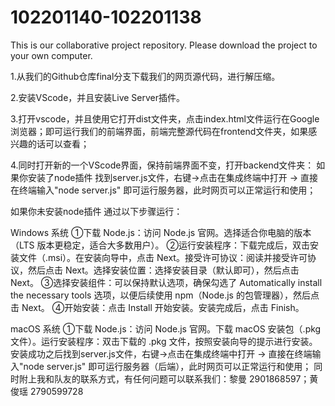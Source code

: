 # 102201140-102201138
This is our collaborative project repository.
Please download the project to your own computer.


1.从我们的Github仓库final分支下载我们的网页源代码，进行解压缩。

2.安装VScode，并且安装Live Server插件。

3.打开vscode，并且使用它打开dist文件夹，点击index.html文件运行在Google浏览器；即可运行我们的前端界面，前端完整源代码在frontend文件夹，如果感兴趣的话可以查看；

4.同时打开新的一个VScode界面，保持前端界面不变，打开backend文件夹：
如果你安装了node插件
找到server.js文件，右键->点击在集成终端中打开 -> 直接在终端输入"node server.js" 即可运行服务器，此时网页可以正常运行和使用；

如果你未安装node插件
通过以下步骤运行：

Windows 系统
①下载 Node.js：访问 Node.js 官网。选择适合你电脑的版本（LTS 版本更稳定，适合大多数用户）。
②运行安装程序：下载完成后，双击安装文件（.msi）。在安装向导中，点击 Next。接受许可协议：阅读并接受许可协议，然后点击 Next。选择安装位置：选择安装目录（默认即可），然后点击 Next。
③选择安装组件：可以保持默认选项，确保勾选了 Automatically install the necessary tools 选项，以便后续使用 npm（Node.js 的包管理器），然后点击 Next。
④开始安装：点击 Install 开始安装。安装完成后，点击 Finish。

macOS 系统
①下载 Node.js：访问 Node.js 官网。下载 macOS 安装包（.pkg 文件）。运行安装程序：双击下载的 .pkg 文件，按照安装向导的提示进行安装。
安装成功之后找到server.js文件，右键->点击在集成终端中打开 -> 直接在终端输入"node server.js" 即可运行服务器（后端），此时网页可以正常运行和使用；
同时附上我和队友的联系方式，有任何问题可以联系我们：黎曼 2901868597；黄俊瑶 2790599728
